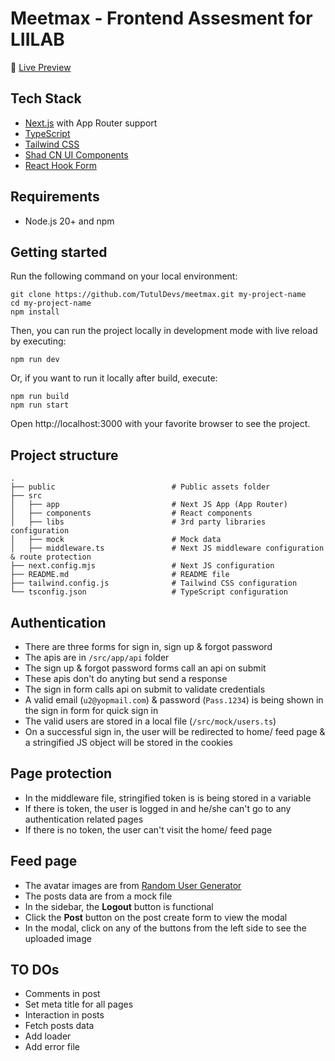 # Meetmax - Frontend Assesment for LIILAB

🚀 [Live Preview](https://t-mm.vercel.app/)

## Tech Stack

- [Next.js](https://nextjs.org) with App Router support
- [TypeScript](https://www.typescriptlang.org)
- [Tailwind CSS](https://tailwindcss.com)
- [Shad CN UI Components](https://ui.shadcn.com/docs/components)
- [React Hook Form](https://react-hook-form.com/)

## Requirements

- Node.js 20+ and npm

## Getting started

Run the following command on your local environment:

```shell
git clone https://github.com/TutulDevs/meetmax.git my-project-name
cd my-project-name
npm install
```

Then, you can run the project locally in development mode with live reload by executing:

```shell
npm run dev
```

Or, if you want to run it locally after build, execute:

```shell
npm run build
npm run start
```

Open http://localhost:3000 with your favorite browser to see the project.

## Project structure

```shell
.
├── public                          # Public assets folder
├── src
│   ├── app                         # Next JS App (App Router)
│   ├── components                  # React components
│   ├── libs                        # 3rd party libraries configuration
│   ├── mock                        # Mock data
│   ├── middleware.ts               # Next JS middleware configuration & route protection
├── next.config.mjs                 # Next JS configuration
├── README.md                       # README file
├── tailwind.config.js              # Tailwind CSS configuration
└── tsconfig.json                   # TypeScript configuration
```

## Authentication

- There are three forms for sign in, sign up & forgot password
- The apis are in `/src/app/api` folder
- The sign up & forgot password forms call an api on submit
- These apis don't do anyting but send a response
- The sign in form calls api on submit to validate credentials
- A valid email (`u2@yopmail.com`) & password (`Pass.1234`) is being shown in the sign in form for quick sign in
- The valid users are stored in a local file (`/src/mock/users.ts`)
- On a successful sign in, the user will be redirected to home/ feed page & a stringified JS object will be stored in the cookies

## Page protection

- In the middleware file, stringified token is is being stored in a variable
- If there is token, the user is logged in and he/she can't go to any authentication related pages
- If there is no token, the user can't visit the home/ feed page

## Feed page

- The avatar images are from [Random User Generator](https://randomuser.me/)
- The posts data are from a mock file
- In the sidebar, the **Logout** button is functional
- Click the **Post** button on the post create form to view the modal
- In the modal, click on any of the buttons from the left side to see the uploaded image

## TO DOs

- Comments in post
- Set meta title for all pages
- Interaction in posts
- Fetch posts data
- Add loader
- Add error file
